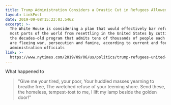 ```yaml
---
title: Trump Administration Considers a Drastic Cut in Refugees Allowed to Enter U.S.
layout: LinkPost
date: 2019-09-08T15:23:03.546Z
excerpt: >-
  The White House is considering a plan that would effectively bar refugees from
  most parts of the world from resettling in the United States by cutting back
  the decades-old program that admits tens of thousands of people each year who
  are fleeing war, persecution and famine, according to current and former
  administration officials
link: >-
  https://www.nytimes.com/2019/09/06/us/politics/trump-refugees-united-states.html
---
```

What happened to

> "Give me your tired, your poor, Your huddled masses yearning to breathe free, The wretched refuse of your teeming shore. Send these, the homeless, tempest-tost to me, I lift my lamp beside the golden door!"
